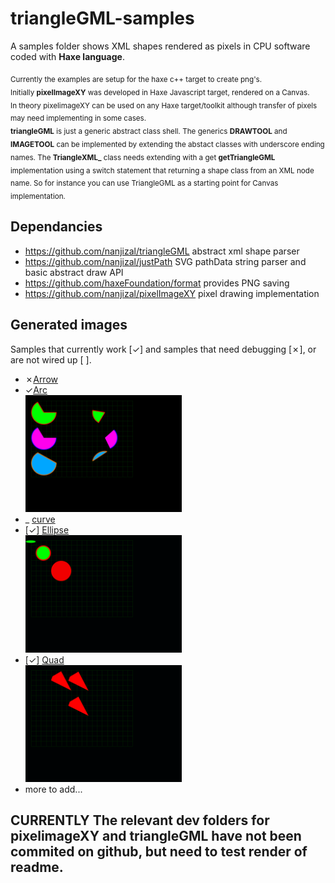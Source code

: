 # triangleGML-samples
A samples folder shows XML shapes rendered as pixels in CPU software coded with **Haxe language**.
  
<sub>Currently the examples are setup for the haxe c++ target to create png's.</sub>    
<sub>Initially **pixelImageXY** was developed in Haxe Javascript target, rendered on a Canvas.</sub>     
<sub>In theory pixelimageXY can be used on any Haxe target/toolkit although transfer of pixels may need implementing in some cases.</sub>  
<sub>**triangleGML** is just a generic abstract class shell. The generics **DRAWTOOL** and **IMAGETOOL** can be implemented by extending the abstact classes with underscore ending names. The **TriangleXML_** class needs extending with a get **getTriangleGML** implementation using a switch statement that returning a shape class from an XML node name. So for instance you can use TriangleGML as a starting point for Canvas implementation.</sub>
 
## Dependancies
- https://github.com/nanjizal/triangleGML abstract xml shape parser
- https://github.com/nanjizal/justPath SVG pathData string parser and basic abstract draw API 
- https://github.com/haxeFoundation/format provides PNG saving
- https://github.com/nanjizal/pixelImageXY pixel drawing implementation
  
## Generated images
Samples that currently work [&check;] and samples that need debugging [&cross;], or are not wired up [ ].
- &cross;[Arrow](generatedImages/arc.png)
- &check;[Arc](generatedImages/arc.png)  
    <img src="generatedImages/arc.png" width="250"/>
- _ [curve](generatedImages/curve.png)  
- [&check;] [Ellipse](generatedImages/ellipse.png)  
    <img src="generatedImages/ellipse.png" width="250"/>
- [&check;] [Quad](generatedImages/quad.png)  
    <img src="generatedImages/quad.png" width="250"/>
- more to add...

## **CURRENTLY The relevant dev folders for pixelimageXY and triangleGML have not been commited on github, but need to test render of readme.**